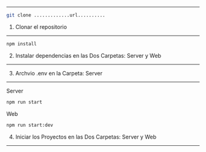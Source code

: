 --------------------------------------------------------------------------------------------------------
```bash
git clone .............url..........
```
1. Clonar el repositorio
--------------------------------------------------------------------------------------------------------
```bash
npm install
```
2. Instalar dependencias en las Dos Carpetas: Server y Web
--------------------------------------------------------------------------------------------------------
3. Archvio .env en la Carpeta: Server
--------------------------------------------------------------------------------------------------------
Server
```bash
npm run start
```
Web
```bash
npm run start:dev
```
4. Iniciar los Proyectos en las Dos Carpetas: Server y Web
--------------------------------------------------------------------------------------------------------
